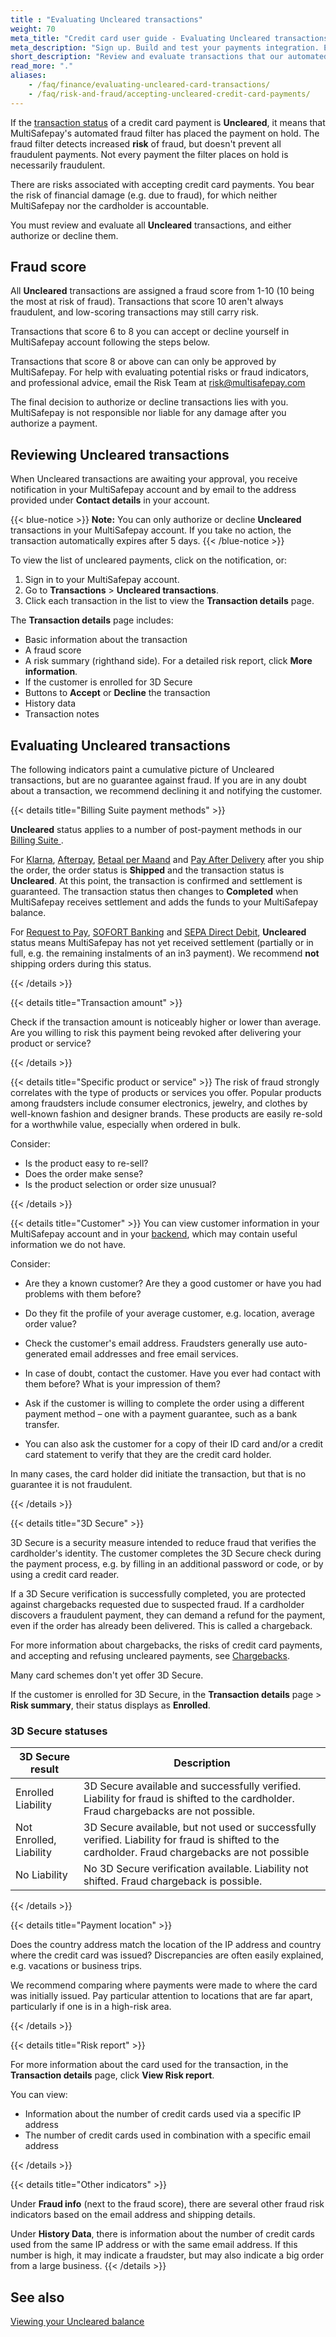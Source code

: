 ```yaml
---
title : "Evaluating Uncleared transactions"
weight: 70
meta_title: "Credit card user guide - Evaluating Uncleared transactions - MultiSafepay Docs"
meta_description: "Sign up. Build and test your payments integration. Explore our products and services. Use our API Reference, SDKs, and wrappers. Get support."
short_description: "Review and evaluate transactions that our automated fraud filter has placed on hold"
read_more: "."
aliases: 
    - /faq/finance/evaluating-uncleared-card-transactions/
    - /faq/risk-and-fraud/accepting-uncleared-credit-card-payments/
---
```


If the [transaction status](/payments/multisafepay-statuses/) of a credit card payment is **Uncleared**, it means that MultiSafepay's automated fraud filter has placed the payment on hold. The fraud filter detects increased **risk** of fraud, but doesn't prevent all fraudulent payments. Not every payment the filter places on hold is necessarily fraudulent.

There are risks associated with accepting credit card payments. You bear the risk of financial damage (e.g. due to fraud), for which neither MultiSafepay nor the cardholder is accountable.

You must review and evaluate all **Uncleared** transactions, and either authorize or decline them.

## Fraud score 
All **Uncleared** transactions are assigned a fraud score from 1-10 (10 being the most at risk of fraud). Transactions that score 10 aren't always fraudulent, and low-scoring transactions may still carry risk.

Transactions that score 6 to 8 you can accept or decline yourself in MultiSafepay account following the steps below.

Transactions that score 8 or above can can only be approved by MultiSafepay. For help with evaluating potential risks or fraud indicators, and professional advice, email the Risk Team at <risk@multisafepay.com> 

The final decision to authorize or decline transactions lies with you. MultiSafepay is not responsible nor liable for any damage after you authorize a payment.

## Reviewing Uncleared transactions

When Uncleared transactions are awaiting your approval, you receive notification in your MultiSafepay account and by email to the address provided under **Contact details** in your account.

{{< blue-notice >}} **Note:** You can only authorize or decline **Uncleared** transactions in your MultiSafepay account. If you take no action, the transaction automatically expires after 5 days. {{< /blue-notice >}}

To view the list of uncleared payments, click on the notification, or:

1. Sign in to your MultiSafepay account.
2. Go to **Transactions** > **Uncleared transactions**.
3. Click each transaction in the list to view the **Transaction details** page. 

The **Transaction details** page includes:

- Basic information about the transaction
- A fraud score
- A risk summary (righthand side). For a detailed risk report, click **More information**.
- If the customer is enrolled for 3D Secure 
- Buttons to **Accept** or **Decline** the transaction
- History data
- Transaction notes 

## Evaluating Uncleared transactions
The following indicators paint a cumulative picture of Uncleared transactions, but are no guarantee against fraud. If you are in any doubt about a transaction, we recommend declining it and notifying the customer.

{{< details title="Billing Suite payment methods" >}}

**Uncleared** status applies to a number of post-payment methods in our [Billing Suite ](/payments/methods/billing-suite/). <br>

For [Klarna](/payments/methods/billing-suite/klarna/), [Afterpay](/payments/methods/billing-suite/afterpay/), [Betaal per Maand](/payments/methods/billing-suite/betaalpermaand/) and [Pay After Delivery](/payments/methods/billing-suite/pay-after-delivery/) after you ship the order, the order status is **Shipped** and the transaction status is **Uncleared**. At this point, the transaction is confirmed and settlement is guaranteed. The transaction status then changes to **Completed** when MultiSafepay receives settlement and adds the funds to your MultiSafepay balance.

For [Request to Pay](/payments/methods/banks/request-to-pay/), [SOFORT Banking](/payments/methods/banks/sofort-banking/) and [SEPA Direct Debit](/payments/methods/banks/sepa-direct-debit/), **Uncleared** status means MultiSafepay has not yet received settlement (partially or in full, e.g. the remaining instalments of an in3 payment). We recommend **not** shipping orders during this status.

{{< /details >}}

{{< details title="Transaction amount" >}}

Check if the transaction amount is noticeably higher or lower than average. Are you willing to risk this payment being revoked after delivering your product or service?

{{< /details >}}

{{< details title="Specific product or service" >}}
The risk of fraud strongly correlates with the type of products or services you offer. Popular products among fraudsters include consumer electronics, jewelry, and clothes by well-known fashion and designer brands. These products are easily re-sold for a worthwhile value, especially when ordered in bulk. 

Consider:

- Is the product easy to re-sell?
- Does the order make sense? 
- Is the product selection or order size unusual?

{{< /details >}}

{{< details title="Customer" >}}
You can view customer information in your MultiSafepay account and in your [backend](/getting-started/glossary/#backend), which may contain useful information we do not have. 

Consider:

- Are they a known customer? Are they a good customer or have you had problems with them before?

- Do they fit the profile of your average customer, e.g. location, average order value?

- Check the customer's email address. Fraudsters generally use auto-generated email addresses and free email services.

- In case of doubt, contact the customer. Have you ever had contact with them before? What is your impression of them?

- Ask if the customer is willing to complete the order using a different payment method – one with a
payment guarantee, such as a bank transfer. 

- You can also ask the customer for a copy of their ID card and/or a credit card statement to verify that they are the credit card holder.

In many cases, the card holder did initiate the transaction, but that is no guarantee it is not fraudulent.

{{< /details >}}

{{< details title="3D Secure" >}}

3D Secure is a security measure intended to reduce fraud that verifies the cardholder's identity. The customer completes the 3D Secure check during the payment process, e.g. by filling in an additional password or code, or by using a credit card reader. 

If a 3D Secure verification is successfully completed, you are protected against chargebacks requested due to suspected fraud. If a cardholder discovers a fraudulent payment, they can demand a refund for the payment, even if the order has already been delivered. This is called a chargeback. 

For more information about chargebacks, the risks of credit card payments, and accepting and refusing uncleared payments, see [Chargebacks](https://docs.multisafepay.com/faq/chargebacks).

Many card schemes don't yet offer 3D Secure.

If the customer is enrolled for 3D Secure, in the **Transaction details** page > **Risk summary**, their status displays as **Enrolled**.  
 
### 3D Secure statuses

| 3D Secure result            | Description      |
|---------------------|-----------|
| Enrolled Liability  | 3D Secure available and successfully verified. Liability for fraud is shifted to the cardholder. Fraud chargebacks are not possible. |
| Not Enrolled, Liability  | 3D Secure available, but not used or successfully verified. Liability for fraud is shifted to the cardholder. Fraud chargebacks are not possible |
|  No Liability  | No 3D Secure verification available. Liability not shifted. Fraud chargeback is possible.|

{{< /details >}}

{{< details title="Payment location" >}}

Does the country address match the location of the IP address and country where the credit card was issued? Discrepancies are often easily explained, e.g. vacations or business trips. 

We recommend comparing where payments were made to where the card was initially issued. Pay particular attention to locations that are far apart, particularly if one is in a high-risk area.

{{< /details >}}

{{< details title="Risk report" >}}

For more information about the card used for the transaction, in the **Transaction details** page, click **View Risk report**. 

You can view:
- Information about the number of credit cards used via a specific IP address
- The number of credit cards used in combination with a specific email address

{{< /details >}}

{{< details title="Other indicators" >}}

Under **Fraud info** (next to the fraud score), there are several other fraud risk indicators based on the email address and shipping details.

Under **History Data**, there is information about the number of credit cards used from the same IP address or with the same email address. If this number is high, it may indicate a fraudster, but may also indicate a big order from a large business.
{{< /details >}}

## See also 

[Viewing your Uncleared balance](/faq/finance/viewing-your-uncleared-balance/)